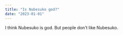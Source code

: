```yaml
---
title: "Is Nubesuko god?"
date: "2023-01-01"
---
```


I think Nubesuko is god. But people don't like Nubesuko.

